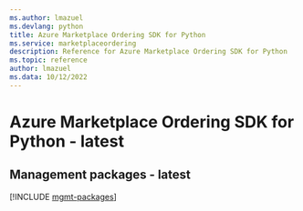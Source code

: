 ```yaml
---
ms.author: lmazuel
ms.devlang: python
title: Azure Marketplace Ordering SDK for Python
ms.service: marketplaceordering
description: Reference for Azure Marketplace Ordering SDK for Python
ms.topic: reference
author: lmazuel
ms.data: 10/12/2022
---
```

# Azure Marketplace Ordering SDK for Python - latest

## Management packages - latest
[!INCLUDE [mgmt-packages](marketplace-ordering-mgmt-index.md)]